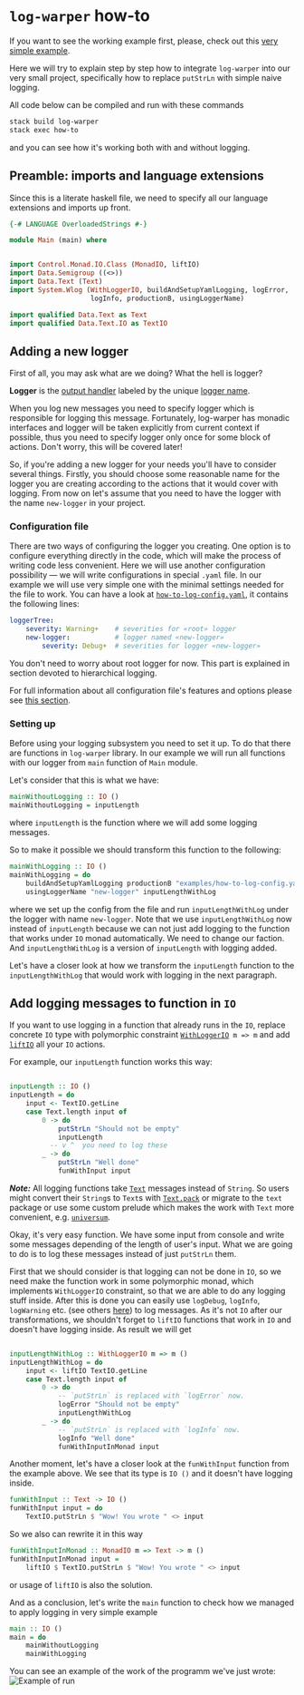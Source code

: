 # `log-warper` how-to

If you want to see the working example first, please, check out this
[very simple example](https://github.com/serokell/log-warper/blob/master/examples/Playground.hs).

Here we will try to explain step by step how to integrate `log-warper` into our very small project,
specifically how to replace `putStrLn` with simple naive logging.

All code below can be compiled and run with these commands

```bash
stack build log-warper
stack exec how-to
```
and you can see how it's working both with and without logging.

## Preamble: imports and language extensions

Since this is a literate haskell file, we need to specify all our language extensions
and imports up front.

``` haskell
{-# LANGUAGE OverloadedStrings #-}

module Main (main) where


import Control.Monad.IO.Class (MonadIO, liftIO)
import Data.Semigroup ((<>))
import Data.Text (Text)
import System.Wlog (WithLoggerIO, buildAndSetupYamlLogging, logError,
                    logInfo, productionB, usingLoggerName)

import qualified Data.Text as Text
import qualified Data.Text.IO as TextIO

```

## Adding a new logger

First of all, you may ask what are we doing? What the hell is logger?

**Logger** is the [output handler](https://hackage.haskell.org/package/log-warper-1.7.1/docs/System-Wlog-LogHandler.html#t:LogHandler)
labeled by the unique [logger name](https://hackage.haskell.org/package/log-warper-1.7.1/docs/System-Wlog-LoggerName.html#t:LoggerName).

When you log new messages you need to specify logger which is responsible for logging this message.
Fortunately, log-warper has monadic interfaces and logger will be taken explicitly from current context
if possible, thus you need to specify logger only once for some block of actions.
Don't worry, this will be covered later!

So, if you're adding a new logger for your needs you'll have to consider several things.
Firstly, you should choose some reasonable name for the logger you are creating
according to the actions that it would cover with logging. From now on let's assume
that you need to have the logger with the name `new-logger` in your project.

### Configuration file

There are two ways of configuring the logger you creating. One option
is to configure everything directly in the code, which will make the process
of writing code less convenient. Here we will use another configuration possibility
— we will write configurations in special `.yaml` file.
In our example we will use very simple one with the minimal settings needed for the file to work.
You can have a look at [`how-to-log-config.yaml`](https://github.com/serokell/log-warper/blob/master/examples/how-to-log-config.yaml),
it contains the following lines:

```yaml
loggerTree:
    severity: Warning+    # severities for «root» logger
    new-logger:           # logger named «new-logger»
        severity: Debug+  # severities for logger «new-logger»
```
You don't need to worry about root logger for now. This part is explained in section devoted to hierarchical logging.

For full information about all configuration file's features and options please see [this section](#link-to-readme-config).

### Setting up

Before using your logging subsystem you need to set it up. To do that there are functions in `log-warper` library.
In our example we will run all functions with our logger from `main` function of `Main` module.

Let's consider that this is what we have:

```haskell
mainWithoutLogging :: IO ()
mainWithoutLogging = inputLength
```
 where `inputLength` is the function where we will add some logging messages.

So to make it possible we should transform this function to the following:

```haskell
mainWithLogging :: IO ()
mainWithLogging = do
    buildAndSetupYamlLogging productionB "examples/how-to-log-config.yaml"
    usingLoggerName "new-logger" inputLengthWithLog
```
where we set up the config from the file and run `inputLengthWithLog` under the logger with name `new-logger`.
Note that we use `inputLengthWithLog` now instead of `inputLength` because we can not just add logging
to the function that works under `IO` monad automatically. We need to change our faction.
And `inputLengthWithLog` is a version of `inputLength` with logging added.

Let's have a closer look at how we transform the `inputLength` function
to the `inputLengthWithLog` that would work with logging in the next paragraph.

## Add logging messages to function in `IO`

If you want to use logging in a function that already runs in the `IO`,
replace concrete `IO` type with polymorphic constraint
[`WithLoggerIO`](https://hackage.haskell.org/package/log-warper-1.7.1/docs/System-Wlog-CanLog.html#t:WithLoggerIO)` m => m`
and add [`liftIO`](https://www.stackage.org/haddock/lts-9.14/base-4.9.1.0/Control-Monad-IO-Class.html#v:liftIO) all your `IO` actions.

For example, our `inputLength` function works this way:
```haskell

inputLength :: IO ()
inputLength = do
    input <- TextIO.getLine
    case Text.length input of
        0 -> do
            putStrLn "Should not be empty"
            inputLength
          -- v ^  you need to log these
        _ -> do
            putStrLn "Well done"
            funWithInput input

```

_**Note:**_ All logging functions take [`Text`](https://hackage.haskell.org/package/text-1.2.2.2/docs/Data-Text.html#t:Text)
messages instead of `String`. So users might convert their `String`s to `Text`s with
[`Text.pack`](https://hackage.haskell.org/package/text-1.2.2.2/docs/Data-Text.html#v:pack)
or migrate to the `text` package or use some custom prelude which makes the work with `Text` more
convenient, e.g. [`universum`](https://hackage.haskell.org/package/universum).

Okay, it's very easy function. We have some input from console and write some messages depending of the length of user's input.
What we are going to do is to log these messages instead of just `putStrLn` them.

First that we should consider is that logging can not be done in `IO`, so we need make
the function work in some polymorphic monad, which implements `WithLoggerIO` constraint,
so that we are able to do any logging stuff inside.
After this is done you can easily use `logDebug`, `logInfo`, `logWarning` etc.
(see others [here](https://hackage.haskell.org/package/log-warper-1.7.1/docs/System-Wlog-CanLog.html#v:logDebug)) to log messages.
As it's not `IO` after our transformations, we shouldn't forget to `liftIO` functions that work in `IO` and doesn't have logging inside.
As result we will get

```haskell

inputLengthWithLog :: WithLoggerIO m => m ()
inputLengthWithLog = do
    input <- liftIO TextIO.getLine
    case Text.length input of
        0 -> do
            -- `putStrLn` is replaced with `logError` now.
            logError "Should not be empty"
            inputLengthWithLog
        _ -> do
            -- `putStrLn` is replaced with `logInfo` now.
            logInfo "Well done"
            funWithInputInMonad input

```

Another moment, let's have a closer look at the `funWithInput` function from the example above.
We see that its type is `IO ()` and it doesn't have logging inside.

```haskell
funWithInput :: Text -> IO ()
funWithInput input = do
    TextIO.putStrLn $ "Wow! You wrote " <> input

```
So we also can rewrite it in this way
```haskell
funWithInputInMonad :: MonadIO m => Text -> m ()
funWithInputInMonad input =
    liftIO $ TextIO.putStrLn $ "Wow! You wrote " <> input

```
or usage of `liftIO` is also the solution.

And as a conclusion, let's write the `main` function to check how we managed to apply logging in very simple example
```haskell
main :: IO ()
main = do
    mainWithoutLogging
    mainWithLogging
```

You can see an example of the work of the programm we've just wrote:
![Example of run](https://user-images.githubusercontent.com/8126674/33295654-bd6cc94e-d3e7-11e7-8c03-e54aa6556f78.png)
